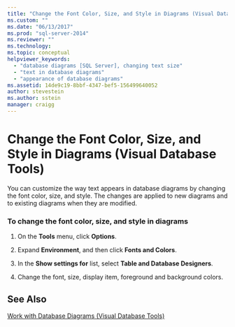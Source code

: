 ```yaml
---
title: "Change the Font Color, Size, and Style in Diagrams (Visual Database Tools) | Microsoft Docs"
ms.custom: ""
ms.date: "06/13/2017"
ms.prod: "sql-server-2014"
ms.reviewer: ""
ms.technology:
ms.topic: conceptual
helpviewer_keywords: 
  - "database diagrams [SQL Server], changing text size"
  - "text in database diagrams"
  - "appearance of database diagrams"
ms.assetid: 14de9c19-8bbf-4347-bef5-156499640052
author: stevestein
ms.author: sstein
manager: craigg
---
```

# Change the Font Color, Size, and Style in Diagrams (Visual Database Tools)
  You can customize the way text appears in database diagrams by changing the font color, size, and style. The changes are applied to new diagrams and to existing diagrams when they are modified.  
  
### To change the font color, size, and style in diagrams  
  
1.  On the **Tools** menu, click **Options**.  
  
2.  Expand **Environment**, and then click **Fonts and Colors**.  
  
3.  In the **Show settings for** list, select **Table and Database Designers**.  
  
4.  Change the font, size, display item, foreground and background colors.  
  
## See Also  
 [Work with Database Diagrams &#40;Visual Database Tools&#41;](visual-database-tools.md)  
  
  
